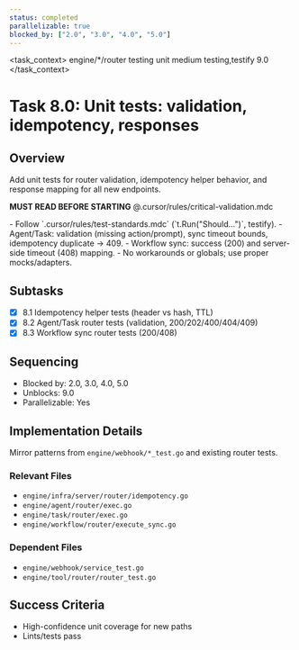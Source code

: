 ```yaml
---
status: completed
parallelizable: true
blocked_by: ["2.0", "3.0", "4.0", "5.0"]
---
```


<task_context>
<domain>engine/\*/router</domain>
<type>testing</type>
<scope>unit</scope>
<complexity>medium</complexity>
<dependencies>testing,testify</dependencies>
<unblocks>9.0</unblocks>
</task_context>

# Task 8.0: Unit tests: validation, idempotency, responses

## Overview

Add unit tests for router validation, idempotency helper behavior, and response mapping for all new endpoints.

<import>**MUST READ BEFORE STARTING** @.cursor/rules/critical-validation.mdc</import>

<requirements>
- Follow `.cursor/rules/test-standards.mdc` (`t.Run("Should...")`, testify).
- Agent/Task: validation (missing action/prompt), sync timeout bounds, idempotency duplicate → 409.
- Workflow sync: success (200) and server-side timeout (408) mapping.
- No workarounds or globals; use proper mocks/adapters.
</requirements>

## Subtasks

- [x] 8.1 Idempotency helper tests (header vs hash, TTL)
- [x] 8.2 Agent/Task router tests (validation, 200/202/400/404/409)
- [x] 8.3 Workflow sync router tests (200/408)

## Sequencing

- Blocked by: 2.0, 3.0, 4.0, 5.0
- Unblocks: 9.0
- Parallelizable: Yes

## Implementation Details

Mirror patterns from `engine/webhook/*_test.go` and existing router tests.

### Relevant Files

- `engine/infra/server/router/idempotency.go`
- `engine/agent/router/exec.go`
- `engine/task/router/exec.go`
- `engine/workflow/router/execute_sync.go`

### Dependent Files

- `engine/webhook/service_test.go`
- `engine/tool/router/router_test.go`

## Success Criteria

- High-confidence unit coverage for new paths
- Lints/tests pass
